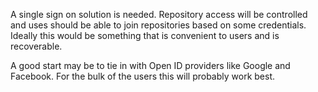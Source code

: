 A single sign on solution is needed.  Repository access will
be controlled and uses should be able to join repositories
based on some credentials.  Ideally this would be something
that is convenient to users and is recoverable.

A good start may be to tie in with Open ID providers like
Google and Facebook.  For the bulk of the users this will
probably work best.

